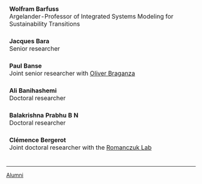 <!-- <table style="width:90%;max-width:800px;border:0px;border-spacing:0px;border-collapse:separate;margin-right:auto;margin-left:auto;">
	<tr> 
		<td align="center" style="padding:2.5%;width:30%">
			<img style="width:80%;max-width:130px" src="../static/assets/img/wolf.png">
		</td>
		<td>
			<strong>Wolfram Barfuss</strong><br>
			Argelander-Professor of Integrated Systems Modeling for Sustainability Transitions<br>
			<small>Rock | and | Roll <i class="bi bi-award-fill"></i> </small>
		</td>
	</tr>
</table> -->

<table style="width:100%;border:0px;border-spacing:0px;border-collapse:separate;margin-right:auto;margin-left:auto;">
	<tr> 
	<!-- <td align="center" style="padding:2.5%;width:30%">
		<img style="width:80%;max-width:130px" src="../static/assets/img/wolf.png">
	</td> -->
	<td>
		<strong>Wolfram Barfuss</strong><br> 
		Argelander-Professor of Integrated Systems Modeling for Sustainability Transitions<br>
		<small>
		<a href="https://wbarfuss.github.io"><i class="bi bi-link-45deg"></i></a> 
		<a href="mailto:wbarfuss@uni-bonn.de"><i class="bi bi-envelope-fill"></i></a> 
		<a href="https://scholar.google.com/citations?hl=en&user=ZAqFy78AAAAJ"><i class="bi bi-book-fill"></i></a>
		<i class="fa-brands fa-google-scholar"></i> 
		<a href="https://github.com/wbarfuss"><i class="bi bi-github"></i></a> 
		<a href="https://www.linkedin.com/in/wolfram-barfuss/"><i class="bi bi-linkedin"></i></a> 
		<a href="https://twitter.com/WolframBarfuss"><i class="bi bi-twitter"></i></a> 
		</small>
	</td>
	</tr>
	<tr>
		<td style="height: 20px;"></td>
	</tr>
	<tr> 
	<!-- <td align="center" style="padding:2.5%;width:30%">
		<img style="width:80%;max-width:130px" src="../static/assets/img/wolf.png">
	</td> -->
	<td>
		<strong>Jacques Bara</strong><br> 
		Senior researcher<br>
		<!-- <small>
		<a href="https://wbarfuss.github.io"><i class="bi bi-link-45deg"></i></a> 
		<a href="mailto:wbarfuss@uni-bonn.de"><i class="bi bi-envelope-fill"></i></a> 
		<a href="https://scholar.google.com/citations?hl=en&user=ZAqFy78AAAAJ"><i class="bi bi-book-fill"></i></a>
		<i class="fa-brands fa-google-scholar"></i> 
		<a href="https://github.com/wbarfuss"><i class="bi bi-github"></i></a> 
		<a href="https://www.linkedin.com/in/wolfram-barfuss/"><i class="bi bi-linkedin"></i></a> 
		<a href="https://twitter.com/WolframBarfuss"><i class="bi bi-twitter"></i></a> 
		</small> -->
	</td>
	</tr>
	<tr>
		<td style="height: 20px;"></td>
	</tr>
	<tr> 
	<!-- <td align="center" style="padding:2.5%;width:30%">
		<img style="width:80%;max-width:130px" src="../static/assets/img/wolf.png">
	</td> -->
	<td>
		<strong>Paul Banse</strong><br> 
		Joint senior researcher with <a href="https://proxyeconomics.de/?page_id=2">Oliver Braganza</a><br>
		<!-- <small>
		<a href="https://wbarfuss.github.io"><i class="bi bi-link-45deg"></i></a> 
		<a href="mailto:wbarfuss@uni-bonn.de"><i class="bi bi-envelope-fill"></i></a> 
		<a href="https://scholar.google.com/citations?hl=en&user=ZAqFy78AAAAJ"><i class="bi bi-book-fill"></i></a>
		<i class="fa-brands fa-google-scholar"></i> 
		<a href="https://github.com/wbarfuss"><i class="bi bi-github"></i></a> 
		<a href="https://www.linkedin.com/in/wolfram-barfuss/"><i class="bi bi-linkedin"></i></a> 
		<a href="https://twitter.com/WolframBarfuss"><i class="bi bi-twitter"></i></a> 
		</small> -->
	</td>
	</tr>
	<tr>
		<td style="height: 20px;"></td>
	</tr>
	<!-- ============================================================================= -->
	<tr> 
	<!-- <td align="center" style="padding:2.5%;width:30%">
		<img style="width:80%;max-width:130px" src="../static/assets/img/wolf.png">
	</td> -->
	<td>
		<strong>Ali Banihashemi</strong><br> 
		Doctoral researcher<br>
		<!-- <small>
		<a href="https://wbarfuss.github.io"><i class="bi bi-link-45deg"></i></a> 
		<a href="mailto:wbarfuss@uni-bonn.de"><i class="bi bi-envelope-fill"></i></a> 
		<a href="https://scholar.google.com/citations?hl=en&user=ZAqFy78AAAAJ"><i class="bi bi-book-fill"></i></a>
		<i class="fa-brands fa-google-scholar"></i> 
		<a href="https://github.com/wbarfuss"><i class="bi bi-github"></i></a> 
		<a href="https://www.linkedin.com/in/wolfram-barfuss/"><i class="bi bi-linkedin"></i></a> 
		<a href="https://twitter.com/WolframBarfuss"><i class="bi bi-twitter"></i></a> 
		</small> -->
	</td>
	</tr>
	<tr>
		<td style="height: 20px;"></td>
	</tr>
	<!-- ============================================================================= -->
	<tr> 
	<!-- <td align="center" style="padding:2.5%;width:30%">
		<img style="width:80%;max-width:130px" src="../static/assets/img/wolf.png">
	</td> -->
	<td>
		<strong>Balakrishna Prabhu B N</strong><br> 
		Doctoral researcher<br>
		<!-- <small>
		<a href="https://wbarfuss.github.io"><i class="bi bi-link-45deg"></i></a> 
		<a href="mailto:wbarfuss@uni-bonn.de"><i class="bi bi-envelope-fill"></i></a> 
		<a href="https://scholar.google.com/citations?hl=en&user=ZAqFy78AAAAJ"><i class="bi bi-book-fill"></i></a>
		<i class="fa-brands fa-google-scholar"></i> 
		<a href="https://github.com/wbarfuss"><i class="bi bi-github"></i></a> 
		<a href="https://www.linkedin.com/in/wolfram-barfuss/"><i class="bi bi-linkedin"></i></a> 
		<a href="https://twitter.com/WolframBarfuss"><i class="bi bi-twitter"></i></a> 
		</small> -->
	</td>
	</tr>
	<tr>
		<td style="height: 20px;"></td>
	</tr>	
	<!-- ============================================================================= -->
	<tr> 
	<!-- <td align="center" style="padding:2.5%;width:30%">
		<img style="width:80%;max-width:130px" src="../static/assets/img/wolf.png">
	</td> -->
	<td>
		<strong>Clémence Bergerot</strong><br> 
		Joint doctoral researcher with the <a href="http://lab.romanczuk.de/">Romanczuk Lab</a> <br>
		<!-- <small>
		<a href="https://wbarfuss.github.io"><i class="bi bi-link-45deg"></i></a> 
		<a href="mailto:wbarfuss@uni-bonn.de"><i class="bi bi-envelope-fill"></i></a> 
		<a href="https://scholar.google.com/citations?hl=en&user=ZAqFy78AAAAJ"><i class="bi bi-book-fill"></i></a>
		<i class="fa-brands fa-google-scholar"></i> 
		<a href="https://github.com/wbarfuss"><i class="bi bi-github"></i></a> 
		<a href="https://www.linkedin.com/in/wolfram-barfuss/"><i class="bi bi-linkedin"></i></a> 
		<a href="https://twitter.com/WolframBarfuss"><i class="bi bi-twitter"></i></a> 
		</small> -->
	</td>
	</tr>
	<tr>
		<td style="height: 20px;"></td>
	</tr>

</table>

---
[Alumni](alumni.html) 


<div style="height: 200px;"></div>
